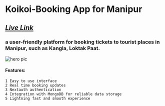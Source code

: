 # Koikoi-Booking App for Manipur
## [*Live Link*](https://koikoi.vercel.app)
### a user-friendly platform for booking tickets to tourist places in Manipur, such as Kangla, Loktak Paat.
![hero pic](https://koikoi.vercel.app/_next/image?url=%2F_next%2Fstatic%2Fmedia%2Fhero.f5f4a45f.png&w=640&q=75)
#### Features:
    1 Easy to use interface
    2 Real time booking updates
    3 Nextauth authentication
    4 Integration with MongoDB for reliable data storage
    5 Lightning fast and smooth experience

